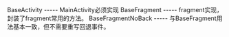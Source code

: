 BaseActivity        -----   MainActivity必须实现
BaseFragment        -----   fragment实现，封装了fragment常用的方法。
BaseFragmentNoBack  -----   与BaseFragment用法基本一致，但不需要重写回退事件。

